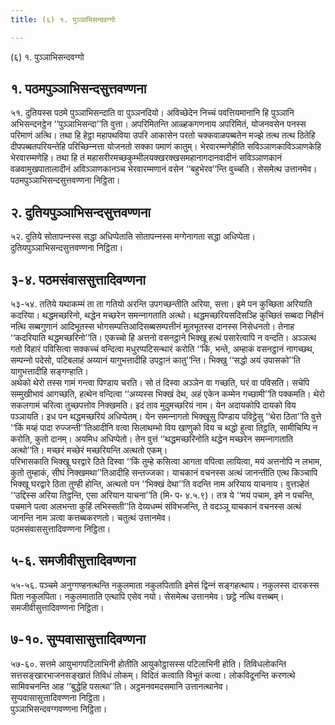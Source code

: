 ```yaml
---
title: (६) १. पुञ्‍ञाभिसन्दवग्गो

---
```

(६) १. पुञ्‍ञाभिसन्दवग्गो  


## १. पठमपुञ्‍ञाभिसन्दसुत्तवण्णना

५१. दुतियस्स पठमे पुञ्‍ञाभिसन्दाति वा पुञ्‍ञनदियो। अविच्छेदेन निच्‍चं पवत्तियमानानि हि पुञ्‍ञानि अभिसन्दनट्ठेन ‘‘पुञ्‍ञाभिसन्दा’’ति वुत्ता। अपरिमितन्ति आळ्हकगणनाय अपरिमितं, योजनवसेन पनस्स परिमाणं अत्थि। तथा हि हेट्ठा महापथविया उपरि आकासेन परतो चक्‍कवाळपब्बतेन मज्झे तत्थ तत्थ ठितेहि दीपपब्बतपरियन्तेहि परिच्छिन्‍नत्ता योजनतो सक्‍का पमाणं कातुम्। भेरवारम्मणेहीति सविञ्‍ञाणकाविञ्‍ञाणकेहि भेरवारम्मणेहि। तथा हि तं महासरीरमच्छकुम्भीलयक्खरक्खसमहानागदानवादीनं सविञ्‍ञाणकानं वळवामुखपातालादीनं अविञ्‍ञाणकानञ्‍च भेरवारम्मणानं वसेन ‘‘बहुभेरव’’न्ति वुच्‍चति। सेसमेत्थ उत्तानमेव।  
पठमपुञ्‍ञाभिसन्दसुत्तवण्णना निट्ठिता।  


## २. दुतियपुञ्‍ञाभिसन्दसुत्तवण्णना

५२. दुतिये सोतापन्‍नस्स सद्धा अधिप्पेताति सोतापन्‍नस्स मग्गेनागता सद्धा अधिप्पेता।  
दुतियपुञ्‍ञाभिसन्दसुत्तवण्णना निट्ठिता।  


## ३-४. पठमसंवाससुत्तादिवण्णना

५३-५४. ततिये यथाकम्मं ता ता गतियो अरन्ति उपगच्छन्तीति अरिया, सत्ता। इमे पन कुच्छिता अरियाति कदरिया। थद्धमच्छरिनो, थद्धेन मच्छरेन समन्‍नागताति अत्थो। थद्धमच्छरियसदिसञ्हि कुच्छितं सब्बदा निहीनं नत्थि सब्बगुणानं आदिभूतस्स भोगसम्पत्तिआदिसब्बसम्पत्तीनं मूलभूतस्स दानस्स निसेधनतो। तेनाह ‘‘कदरियाति थद्धमच्छरिनो’’ति। एकच्‍चो हि अत्तनो वसनट्ठाने भिक्खू हत्थं पसारेत्वापि न वन्दति। अञ्‍ञत्थ गतो विहारं पविसित्वा सक्‍कच्‍चं वन्दित्वा मधुरप्पटिसन्थारं करोति ‘‘किं, भन्ते, अम्हाकं वसनट्ठानं नागच्छथ, सम्पन्‍नो पदेसो, पटिबलाहं अय्यानं यागुभत्तादीहि उपट्ठानं कातु’’न्ति। भिक्खु ‘‘सद्धो अयं उपासको’’ति यागुभत्तादीहि सङ्गण्हाति।  
अथेको थेरो तस्स गामं गन्त्वा पिण्डाय चरति। सो तं दिस्वा अञ्‍ञेन वा गच्छति, घरं वा पविसति। सचेपि सम्मुखीभावं आगच्छति, हत्थेन वन्दित्वा ‘‘अय्यस्स भिक्खं देथ, अहं एकेन कम्मेन गच्छामी’’ति पक्‍कमति। थेरो सकलगामं चरित्वा तुच्छपत्तोव निक्खमति। इदं ताव मुदुमच्छरियं नाम। येन अदायकोपि दायको विय पञ्‍ञायति। इध पन थद्धमच्छरियं अधिप्पेतम्। येन समन्‍नागतो भिक्खूसु पिण्डाय पविट्ठेसु ‘‘थेरा ठिता’’ति वुत्ते ‘‘किं मय्हं पादा रुज्‍जन्ती’’तिआदीनि वत्वा सिलाथम्भो विय खाणुको विय च थद्धो हुत्वा तिट्ठति, सामीचिम्पि न करोति, कुतो दानम्। अयमिध अधिप्पेतो। तेन वुत्तं ‘‘थद्धमच्छरिनोति थद्धेन मच्छरेन समन्‍नागताति अत्थो’’ति। मच्छरं मच्छेरं मच्छरियन्ति अत्थतो एकम्।  
परिभासकाति भिक्खू घरद्वारे ठिते दिस्वा ‘‘किं तुम्हे कसित्वा आगता वपित्वा लायित्वा, मयं अत्तनोपि न लभाम, कुतो तुम्हाकं, सीघं निक्खमथा’’तिआदीहि सन्तज्‍जका। याचकानं वचनस्स अत्थं जानन्तीति एत्थ किञ्‍चापि भिक्खू घरद्वारे ठिता तुण्ही होन्ति, अत्थतो पन ‘‘भिक्खं देथा’’ति वदन्ति नाम अरियाय याचनाय। वुत्तञ्हेतं ‘‘उद्दिस्स अरिया तिट्ठन्ति, एसा अरियान याचना’’ति (मि॰ प॰ ४.५.९)। तत्र ये ‘‘मयं पचाम, इमे न पचन्ति, पचमाने पत्वा अलभन्ता कुहिं लभिस्सती’’ति देय्यधम्मं संविभजन्ति, ते वदञ्‍ञू याचकानं वचनस्स अत्थं जानन्ति नाम ञत्वा कत्तब्बकरणतो। चतुत्थं उत्तानमेव।  
पठमसंवाससुत्तादिवण्णना निट्ठिता।  


## ५-६. समजीवीसुत्तादिवण्णना

५५-५६. पञ्‍चमे अनुग्गण्हनत्थन्ति नकुलमाता नकुलपिताति इमेसं द्विन्‍नं सङ्गहत्थाय। नकुलस्स दारकस्स पिता नकुलपिता। नकुलमाताति एत्थापि एसेव नयो। सेसमेत्थ उत्तानमेव। छट्ठे नत्थि वत्तब्बम्।  
समजीवीसुत्तादिवण्णना निट्ठिता।  


## ७-१०. सुप्पवासासुत्तादिवण्णना

५७-६०. सत्तमे आयुभागपटिलाभिनी होतीति आयुकोट्ठासस्स पटिलाभिनी होति। तिविधलोकन्ति सत्तसङ्खारभाजनसङ्खातं तिविधं लोकम्। विदितं कत्वाति विभूतं कत्वा। लोकविदूनन्ति करणत्थे सामिवचनन्ति आह ‘‘बुद्धेहि पसत्था’’ति। अट्ठमनवमदसमानि उत्तानत्थानेव।  
सुप्पवासासुत्तादिवण्णना निट्ठिता।  
पुञ्‍ञाभिसन्दवग्गवण्णना निट्ठिता।  